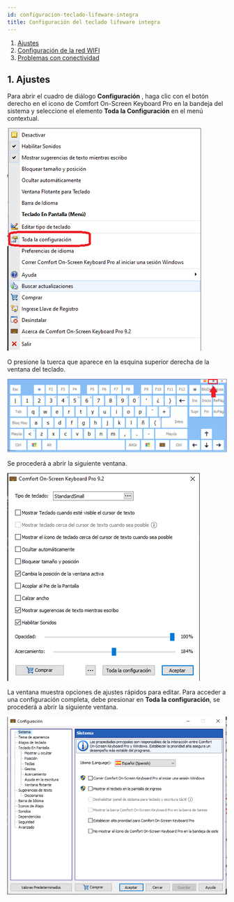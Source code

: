 ```yaml
---
id: configuracion-teclado-lifeware-integra
title: Configuración del teclado lifeware integra
---
```


1. [Ajustes](#1-ajustes)
2. [Configuración de la red WIFI](#2-configuración-de-la-red-wifi)
3. [Problemas con conectividad](#3-problemas-con-conectividad)

## 1. Ajustes

Para abrir el cuadro de diálogo **Configuración** , haga clic con el botón derecho en el icono de Comfort On-Screen Keyboard Pro en la bandeja del sistema y seleccione el elemento **Toda la  Configuración** en el menú contextual.

![Screenshot](./img/teclado-lifewareintegra/0.png)

O presione la tuerca que aparece en la esquina superior derecha de la ventana del teclado.

![Screenshot](./img/teclado-lifewareintegra/2.png)

Se procederá a abrir la siguiente ventana.

![Screenshot](./img/teclado-lifewareintegra/1.png)

La ventana muestra opciones de ajustes rápidos para editar. Para acceder a una configuración completa, debe presionar en **Toda la configuración**, se procederá a abrir la siguiente ventana.

![Screenshot](./img/teclado-lifewareintegra/3.png)

